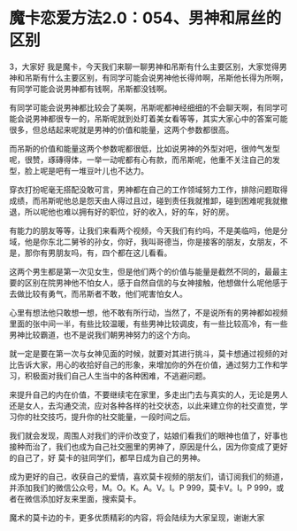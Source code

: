 # 魔卡恋爱方法2.0：054、男神和屌丝的区别

3，大家好 我是魔卡，今天我们来聊一聊男神和吊斯有什么主要区别，大家觉得男神和吊斯有什么主要区别，有同学可能会说男神他长得帅啊，吊斯他长得为所啊，有同学可能会说男神都有钱啊，吊斯都没钱啊。

有同学可能会说男神都比较会了美啊，吊斯呢都神经细细的不会聊天啊，有同学可能会说男神都很专一的，吊斯呢就到处盯着美女看等等，其实大家心中的答案可能很多，但总结起来呢就是男神的价值和能量，这两个参数都很高。

而吊斯的价值和能量这两个参数呢都很低，比如说男神的外型对吧，很帅气发型呢，很赞，琢磚得体，一举一动呢都有心有款，而吊斯呢，他重不关注自己的发型，脸上呢是吧有一堆豆叶儿也不达力。

穿衣打扮呢毫无搭配没敢可言，男神都在自己的工作领域努力工作，排除问题取得成绩，而吊斯呢他总是怨天由人得过且过，碰到责任我就推卸，碰到困难呢我就撤退，所以呢他也难以拥有好的职位，好的收入，好的车，好的房。

有能力的朋友等等，让我们来看两个视频，今天我们有约吗，不是美临吗，他是分域，他是你东北二舅爷的孙女，你好，我叫哥德当，你是接客的朋友，女朋友，不是，那你有男朋友吗，有，四个都在这儿看看。

这两个男生都是第一次见女生，但是他们两个的价值与能量是截然不同的，最最主要的区别在院男神他不怕女人，感于自然自信的与女神接触，他想做什么呢他感于去做比较有勇气，而吊斯者不敢，他们呢害怕女人。

心里有想法他只敢想一想，他不敢有所行动，当然了，不是说所有的男神都如视频里面的张中间一半，有些比较温暖，有些男神比较调皮，有一些比较高冷，有一些男神比较霸道，也不是说我们朝男神努力的这个方向。

就一定是要在第一次与女神见面的时候，就要对其进行挑斗，莫卡想通过视频的对比告诉大家，用心的收拾好自己的形象，来增加你的外在价值，通过努力工作和学习，积极面对我们自己人生当中的各种困难，不逃避问题。

来提升自己的内在价值，不要继续宅在家里，多走出门去与真实的人，无论是男人还是女人，去沟通交流，应对各种各样的社交状态，以此来建立你的社交直觉，学习你的社交技巧，提升你的社交能量，一段时间之后。

我们就会发现，周围人对我们的评价改变了，姑娘们看我们的眼神也值了，好事也接种而治了，我们也成为自己社交圈里的男神了，原因是什么，因为你变成了更好的自己了，好 莫卡的驻同学们，都早日成为自己的男神。

成为更好的自己，收获自己的爱情，喜欢莫卡视频的朋友们，请订阅我们的频道，并添加我们的微信公众号，M。O。K。A。V。I。P 999，莫卡V。I。P 999，或者在微信添加好友来里面，搜索莫卡。

魔术的莫卡边的卡，更多优质精彩的内容，将会陆续为大家呈现，谢谢大家